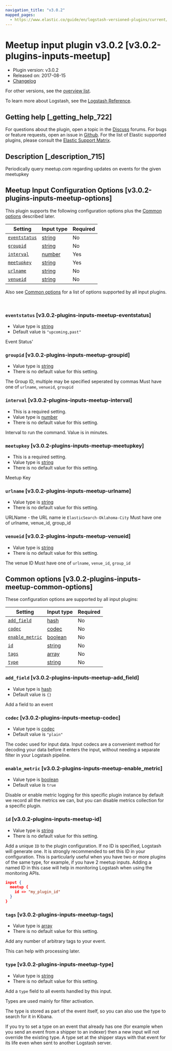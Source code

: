 ```yaml
---
navigation_title: "v3.0.2"
mapped_pages:
  - https://www.elastic.co/guide/en/logstash-versioned-plugins/current/v3.0.2-plugins-inputs-meetup.html
---
```


# Meetup input plugin v3.0.2 [v3.0.2-plugins-inputs-meetup]


* Plugin version: v3.0.2
* Released on: 2017-08-15
* [Changelog](https://github.com/logstash-plugins/logstash-input-meetup/blob/v3.0.2/CHANGELOG.md)

For other versions, see the [overview list](input-meetup-index.md).

To learn more about Logstash, see the [Logstash Reference](logstash://reference/index.md).

## Getting help [_getting_help_722]

For questions about the plugin, open a topic in the [Discuss](http://discuss.elastic.co) forums. For bugs or feature requests, open an issue in [Github](https://github.com/logstash-plugins/logstash-input-meetup). For the list of Elastic supported plugins, please consult the [Elastic Support Matrix](https://www.elastic.co/support/matrix#matrix_logstash_plugins).


## Description [_description_715]

Periodically query meetup.com regarding updates on events for the given meetupkey


## Meetup Input Configuration Options [v3.0.2-plugins-inputs-meetup-options]

This plugin supports the following configuration options plus the [Common options](v3-0-2-plugins-inputs-meetup.md#v3.0.2-plugins-inputs-meetup-common-options) described later.

| Setting | Input type | Required |
| --- | --- | --- |
| [`eventstatus`](v3-0-2-plugins-inputs-meetup.md#v3.0.2-plugins-inputs-meetup-eventstatus) | [string](logstash://reference/configuration-file-structure.md#string) | No |
| [`groupid`](v3-0-2-plugins-inputs-meetup.md#v3.0.2-plugins-inputs-meetup-groupid) | [string](logstash://reference/configuration-file-structure.md#string) | No |
| [`interval`](v3-0-2-plugins-inputs-meetup.md#v3.0.2-plugins-inputs-meetup-interval) | [number](logstash://reference/configuration-file-structure.md#number) | Yes |
| [`meetupkey`](v3-0-2-plugins-inputs-meetup.md#v3.0.2-plugins-inputs-meetup-meetupkey) | [string](logstash://reference/configuration-file-structure.md#string) | Yes |
| [`urlname`](v3-0-2-plugins-inputs-meetup.md#v3.0.2-plugins-inputs-meetup-urlname) | [string](logstash://reference/configuration-file-structure.md#string) | No |
| [`venueid`](v3-0-2-plugins-inputs-meetup.md#v3.0.2-plugins-inputs-meetup-venueid) | [string](logstash://reference/configuration-file-structure.md#string) | No |

Also see [Common options](v3-0-2-plugins-inputs-meetup.md#v3.0.2-plugins-inputs-meetup-common-options) for a list of options supported by all input plugins.

 

### `eventstatus` [v3.0.2-plugins-inputs-meetup-eventstatus]

* Value type is [string](logstash://reference/configuration-file-structure.md#string)
* Default value is `"upcoming,past"`

Event Status'


### `groupid` [v3.0.2-plugins-inputs-meetup-groupid]

* Value type is [string](logstash://reference/configuration-file-structure.md#string)
* There is no default value for this setting.

The Group ID, multiple may be specified seperated by commas Must have one of `urlname`, `venueid`, `groupid`


### `interval` [v3.0.2-plugins-inputs-meetup-interval]

* This is a required setting.
* Value type is [number](logstash://reference/configuration-file-structure.md#number)
* There is no default value for this setting.

Interval to run the command. Value is in minutes.


### `meetupkey` [v3.0.2-plugins-inputs-meetup-meetupkey]

* This is a required setting.
* Value type is [string](logstash://reference/configuration-file-structure.md#string)
* There is no default value for this setting.

Meetup Key


### `urlname` [v3.0.2-plugins-inputs-meetup-urlname]

* Value type is [string](logstash://reference/configuration-file-structure.md#string)
* There is no default value for this setting.

URLName - the URL name ie `ElasticSearch-Oklahoma-City` Must have one of urlname, venue_id, group_id


### `venueid` [v3.0.2-plugins-inputs-meetup-venueid]

* Value type is [string](logstash://reference/configuration-file-structure.md#string)
* There is no default value for this setting.

The venue ID Must have one of `urlname`, `venue_id`, `group_id`



## Common options [v3.0.2-plugins-inputs-meetup-common-options]

These configuration options are supported by all input plugins:

| Setting | Input type | Required |
| --- | --- | --- |
| [`add_field`](v3-0-2-plugins-inputs-meetup.md#v3.0.2-plugins-inputs-meetup-add_field) | [hash](logstash://reference/configuration-file-structure.md#hash) | No |
| [`codec`](v3-0-2-plugins-inputs-meetup.md#v3.0.2-plugins-inputs-meetup-codec) | [codec](logstash://reference/configuration-file-structure.md#codec) | No |
| [`enable_metric`](v3-0-2-plugins-inputs-meetup.md#v3.0.2-plugins-inputs-meetup-enable_metric) | [boolean](logstash://reference/configuration-file-structure.md#boolean) | No |
| [`id`](v3-0-2-plugins-inputs-meetup.md#v3.0.2-plugins-inputs-meetup-id) | [string](logstash://reference/configuration-file-structure.md#string) | No |
| [`tags`](v3-0-2-plugins-inputs-meetup.md#v3.0.2-plugins-inputs-meetup-tags) | [array](logstash://reference/configuration-file-structure.md#array) | No |
| [`type`](v3-0-2-plugins-inputs-meetup.md#v3.0.2-plugins-inputs-meetup-type) | [string](logstash://reference/configuration-file-structure.md#string) | No |

### `add_field` [v3.0.2-plugins-inputs-meetup-add_field]

* Value type is [hash](logstash://reference/configuration-file-structure.md#hash)
* Default value is `{}`

Add a field to an event


### `codec` [v3.0.2-plugins-inputs-meetup-codec]

* Value type is [codec](logstash://reference/configuration-file-structure.md#codec)
* Default value is `"plain"`

The codec used for input data. Input codecs are a convenient method for decoding your data before it enters the input, without needing a separate filter in your Logstash pipeline.


### `enable_metric` [v3.0.2-plugins-inputs-meetup-enable_metric]

* Value type is [boolean](logstash://reference/configuration-file-structure.md#boolean)
* Default value is `true`

Disable or enable metric logging for this specific plugin instance by default we record all the metrics we can, but you can disable metrics collection for a specific plugin.


### `id` [v3.0.2-plugins-inputs-meetup-id]

* Value type is [string](logstash://reference/configuration-file-structure.md#string)
* There is no default value for this setting.

Add a unique `ID` to the plugin configuration. If no ID is specified, Logstash will generate one. It is strongly recommended to set this ID in your configuration. This is particularly useful when you have two or more plugins of the same type, for example, if you have 2 meetup inputs. Adding a named ID in this case will help in monitoring Logstash when using the monitoring APIs.

```json
input {
  meetup {
    id => "my_plugin_id"
  }
}
```


### `tags` [v3.0.2-plugins-inputs-meetup-tags]

* Value type is [array](logstash://reference/configuration-file-structure.md#array)
* There is no default value for this setting.

Add any number of arbitrary tags to your event.

This can help with processing later.


### `type` [v3.0.2-plugins-inputs-meetup-type]

* Value type is [string](logstash://reference/configuration-file-structure.md#string)
* There is no default value for this setting.

Add a `type` field to all events handled by this input.

Types are used mainly for filter activation.

The type is stored as part of the event itself, so you can also use the type to search for it in Kibana.

If you try to set a type on an event that already has one (for example when you send an event from a shipper to an indexer) then a new input will not override the existing type. A type set at the shipper stays with that event for its life even when sent to another Logstash server.



